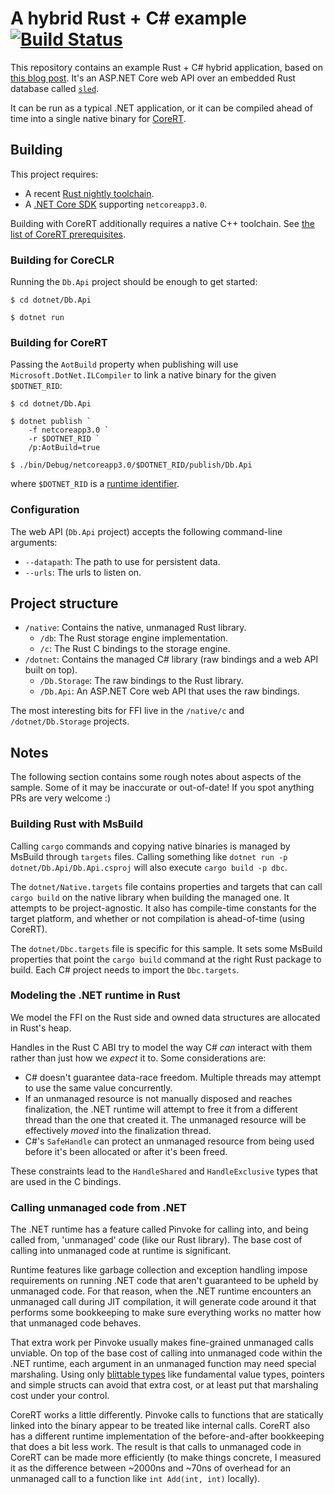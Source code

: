 # A hybrid Rust + C# example [![Build Status](https://dev.azure.com/kodraus/rust-csharp-ffi/_apis/build/status/KodrAus.rust-csharp-ffi?branchName=master)](https://dev.azure.com/kodraus/rust-csharp-ffi/_build/latest?definitionId=2&branchName=master)

This repository contains an example Rust + C# hybrid application, based on [this blog post](https://blog.getseq.net/rust-at-datalust-how-we-integrate-rust-with-csharp/). It's an ASP.NET Core web API over an embedded Rust database called [`sled`](https://github.com/spacejam/sled).

It can be run as a typical .NET application, or it can be compiled ahead of time into a single native binary for [CoreRT](https://github.com/dotnet/corert).

## Building

This project requires:

- A recent [Rust nightly toolchain](https://rustup.rs).
- A [.NET Core SDK](https://dotnet.microsoft.com/download) supporting `netcoreapp3.0`.

Building with CoreRT additionally requires a native C++ toolchain. See [the list of CoreRT prerequisites](https://github.com/dotnet/corert/blob/master/samples/prerequisites.md).

### Building for CoreCLR

Running the `Db.Api` project should be enough to get started:

```
$ cd dotnet/Db.Api

$ dotnet run
```

### Building for CoreRT

Passing the `AotBuild` property when publishing will use `Microsoft.DotNet.ILCompiler` to link a native binary for the given `$DOTNET_RID`:

```
$ cd dotnet/Db.Api

$ dotnet publish `
    -f netcoreapp3.0 `
    -r $DOTNET_RID `
    /p:AotBuild=true

$ ./bin/Debug/netcoreapp3.0/$DOTNET_RID/publish/Db.Api
```

where `$DOTNET_RID` is a [runtime identifier](https://docs.microsoft.com/en-us/dotnet/core/rid-catalog).

### Configuration

The web API (`Db.Api` project) accepts the following command-line arguments:

- `--datapath`: The path to use for persistent data.
- `--urls`: The urls to listen on.

## Project structure

- `/native`: Contains the native, unmanaged Rust library.
  - `/db`: The Rust storage engine implementation.
  - `/c`: The Rust C bindings to the storage engine.
- `/dotnet`: Contains the managed C# library (raw bindings and a web API built on top).
  - `/Db.Storage`: The raw bindings to the Rust library.
  - `/Db.Api`: An ASP.NET Core web API that uses the raw bindings.

The most interesting bits for FFI live in the `/native/c` and `/dotnet/Db.Storage` projects.

## Notes

The following section contains some rough notes about aspects of the sample. Some of it may be inaccurate or out-of-date! If you spot anything PRs are very welcome :)

### Building Rust with MsBuild

Calling `cargo` commands and copying native binaries is managed by MsBuild through `targets` files. Calling something like `dotnet run -p dotnet/Db.Api/Db.Api.csproj` will also execute `cargo build -p dbc`.

The `dotnet/Native.targets` file contains properties and targets that can call `cargo build` on the native library when building the managed one. It attempts to be project-agnostic. It also has compile-time constants for the target platform, and whether or not compilation is ahead-of-time (using CoreRT).

The `dotnet/Dbc.targets` file is specific for this sample. It sets some MsBuild properties that point the `cargo build` command at the right Rust package to build. Each C# project needs to import the `Dbc.targets`.

### Modeling the .NET runtime in Rust

We model the FFI on the Rust side and owned data structures are allocated in Rust's heap.

Handles in the Rust C ABI try to model the way C# _can_ interact with them rather than just how we _expect_ it to. Some considerations are:

- C# doesn't guarantee data-race freedom. Multiple threads may attempt to use the same value concurrently.
- If an unmanaged resource is not manually disposed and reaches finalization, the .NET runtime will attempt to free it from a different thread than the one that created it. The unmanaged resource will be effectively _moved_ into the finalization thread.
- C#'s `SafeHandle` can protect an unmanaged resource from being used before it's been allocated or after it's been freed.

These constraints lead to the `HandleShared` and `HandleExclusive` types that are used in the C bindings.

### Calling unmanaged code from .NET

The .NET runtime has a feature called Pinvoke for calling into, and being called from, 'unmanaged' code (like our Rust library). The base cost of calling into unmanaged code at runtime is significant.

Runtime features like garbage collection and exception handling impose requirements on running .NET code that aren't guaranteed to be upheld by unmanaged code. For that reason, when the .NET runtime encounters an unmanaged call during JIT compilation, it will generate code around it that performs some bookkeeping to make sure everything works no matter how that unmanaged code behaves.

That extra work per Pinvoke usually makes fine-grained unmanaged calls unviable. On top of the base cost of calling into unmanaged code within the .NET runtime, each argument in an unmanaged function may need special marshaling. Using only [blittable types](https://docs.microsoft.com/en-us/dotnet/framework/interop/blittable-and-non-blittable-types) like fundamental value types, pointers and simple structs can avoid that extra cost, or at least put that marshaling cost under your control.

CoreRT works a little differently. Pinvoke calls to functions that are statically linked into the binary appear to be treated like internal calls. CoreRT also has a different runtime implementation of the before-and-after bookkeeping that does a bit less work. The result is that calls to unmanaged code in CoreRT can be made more efficiently (to make things concrete, I measured it as the difference between ~2000ns and ~70ns of overhead for an unmanaged call to a function like `int Add(int, int)` locally).
